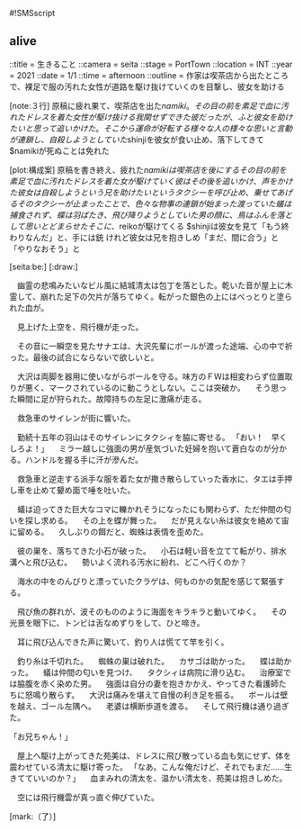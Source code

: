 #!SMSscript

## alive

::title = 生きること
::camera = seita
::stage = PortTown
::location = INT
::year = 2021
::date = 1/1
::time = afternoon
::outline = 作家は喫茶店から出たところで、裸足で服の汚れた女性が道路を駆け抜けていくのを目撃し、彼女を助ける

[note:３行]
原稿に疲れ果て、喫茶店を出た$namiki。その目の前を素足で血に汚れたドレスを着た女性が駆け抜ける
我関せずできた彼だったが、ふと彼女を助けたいと思って追いかけた。そこから運命が好転する
様々な人の様々な思いと言動が連鎖し、自殺しようとしていた$shinjiを彼女が食い止め、落下してきて$namikiが死ぬことは免れた

[plot:構成案]
原稿を書き終え、疲れた$namikiは喫茶店を後にする
その目の前を素足で血に汚れたドレスを着た女が駆けていく
彼はその後を追いかけ、声をかけた
彼女は自殺しようという兄を助けたいという
タクシーを呼び止め、乗せてあげる
そのタクシーが止まったことで、色々な物事の連鎖が始まった
渡っていた蟻は捕食されず、蝶は羽ばたき、
飛び降りようとしていた男の顔に、鳥はふんを落として思いとどまらせた
そこに、$reikoが駆けてくる
$shinjiは彼女を見て「もう終わりなんだ」と、手には銃
けれど彼女は兄を抱きしめ「まだ、間に合う」と
「やりなおそう」と

[seita:be:]
[:draw:]

　幽霊の悲鳴みたいなビル風に結城清太は包丁を落とした。乾いた音が屋上に木霊して、崩れた足下の欠片が落ちてゆく。転がった銀色の上にはべっとりと塗られた血が。

　見上げた上空を、飛行機が走った。

　その音に一瞬空を見たサナエは、大沢先輩にボールが渡った途端、心の中で祈った。最後の試合にならないで欲しいと。

　大沢は両脚を器用に使いながらボールを守る。味方のＦＷは相変わらず位置取りが悪く、マークされているのに動こうとしない。ここは突破か。
　そう思った瞬間に足が狩られた。故障持ちの左足に激痛が走る。

　救急車のサイレンが街に響いた。

　勤続十五年の羽山はそのサイレンにタクシィを脇に寄せる。
「おい！　早くしろよ！」
　ミラー越しに強面の男が産気づいた妊婦を抱いて蒼白なのが分かる。ハンドルを握る手に汗が滲んだ。

　救急車と逆走する派手な服を着た女が撒き散らしていった香水に、タエは手押し車を止めて顰め面で唾を吐いた。

　蟻は迫ってきた巨大なコマに轢かれそうになったにも関わらず、ただ仲間の匂いを探し求める。
　その上を蝶が舞った。
　だが見えない糸は彼女を絡めて宙に留める。
　久しぶりの餌だと、蜘蛛は表情を歪めた。

　彼の巣を、落ちてきた小石が破った。
　小石は軽い音を立てて転がり、排水溝へと飛び込む。
　勢いよく流れる汚水に紛れ、どこへ行くのか？

　海水の中をのんびりと漂っていたクラゲは、何ものかの気配を感じて緊張する。

　飛び魚の群れが、波そのもののように海面をキラキラと動いてゆく。
　その光景を眼下に、トンビは舌なめずりをして、ひと啼き。

　耳に飛び込んできた声に驚いて、釣り人は慌てて竿を引く。

　釣り糸は千切れた。
　蜘蛛の巣は破れた。
　カサゴは助かった。
　蝶は助かった。
　蟻は仲間の匂いを見つけ、
　タクシィは病院に滑り込む。
　治療室では脇腹を赤く染めた男。
　強面は自分の妻を抱きかかえ、やってきた看護師たちに怒鳴り散らす。
　大沢は痛みを堪えて自慢の利き足を振る。
　ボールは壁を越え、ゴール左隅へ。
　老婆は横断歩道を渡る。
　そして飛行機は通り過ぎた。

「お兄ちゃん！」

　屋上へ駆け上がってきた苑美は、ドレスに飛び散っている血も気にせず、体を震わせている清太に駆け寄った。
「なあ。こんな俺だけど、それでもまだ……生きてていいのか？」
　血まみれの清太を、温かい清太を、苑美は抱きしめた。

　空には飛行機雲が真っ直ぐ伸びていた。

[mark:（了）]
